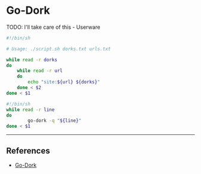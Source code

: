 # Go-Dork

TODO: I'll take care of this - Userware

```bash
#!/bin/sh

# Usage: ./script.sh dorks.txt urls.txt

while read -r dorks
do
	while read -r url
	do
		echo "site:${url} ${dorks}"
	done < $2
done < $1
```

```bash
#!/bin/sh
while read -r line
do
        go-dork -q "${line}"
done < $1
```

---
## References

- [Go-Dork](https://github.com/dwisiswant0/go-dork)